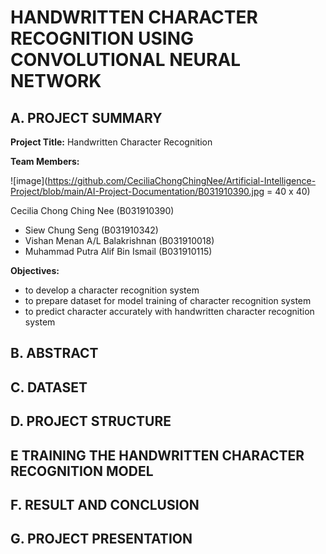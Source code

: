 # HANDWRITTEN CHARACTER RECOGNITION USING CONVOLUTIONAL NEURAL NETWORK

## A. PROJECT SUMMARY

**Project Title:** Handwritten Character Recognition

**Team Members:** 

![image](https://github.com/CeciliaChongChingNee/Artificial-Intelligence-Project/blob/main/AI-Project-Documentation/B031910390.jpg = 40 x 40)

Cecilia Chong Ching Nee (B031910390)
- Siew Chung Seng (B031910342)
- Vishan Menan A/L Balakrishnan (B031910018)
- Muhammad Putra Alif Bin Ismail (B031910115)

**Objectives:**
- to develop a character recognition system
- to prepare dataset for model training of character recognition system
- to predict character accurately with handwritten character recognition system


##  B. ABSTRACT 



## C.  DATASET



## D.   PROJECT STRUCTURE



## E   TRAINING THE HANDWRITTEN CHARACTER RECOGNITION MODEL



## F.  RESULT AND CONCLUSION



## G.   PROJECT PRESENTATION 


